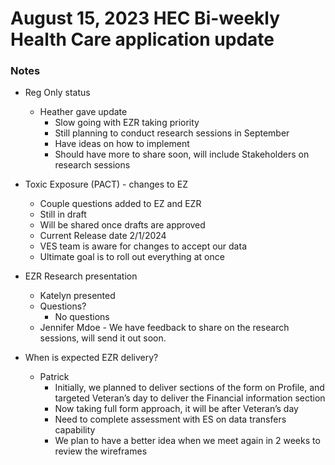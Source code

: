 # August 15, 2023 HEC Bi-weekly Health Care application update

### Notes

- Reg Only status
     - Heather gave update
          - Slow going with EZR taking priority
          - Still planning to conduct research sessions in September
          - Have ideas on how to implement
          - Should have more to share soon, will include Stakeholders on research sessions

- Toxic Exposure (PACT) - changes to EZ
     - Couple questions added to EZ and EZR
     - Still in draft
     - Will be shared once drafts are approved
     - Current Release date 2/1/2024
     - VES team is aware for changes to accept our data
     - Ultimate goal is to roll out everything at once

- EZR Research presentation
     - Katelyn presented
     - Questions?
          - No questions
     - Jennifer Mdoe - We have feedback to share on the research sessions, will send it out soon.

- When is expected EZR delivery?
     - Patrick 
          - Initially, we planned to deliver sections of the form on Profile, and targeted Veteran’s day to deliver the Financial information section
          - Now taking full form approach, it will be after Veteran’s day
          - Need to complete assessment with ES on data transfers capability
          - We plan to have a better idea when we meet again in 2 weeks to review the wireframes
